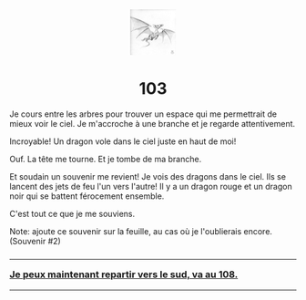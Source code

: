 <html><head>
<title>Sam le chevalier sans cheval</title>
<link rel="stylesheet" type="text/css" href="../images/m.css">
</head><body>
<center>
<img src="../images/dragon.png"  height="80" width="80"> 
<h1>103</h1></center>
<p>Je cours entre les arbres pour trouver un espace qui me permettrait de mieux voir le ciel. Je m'accroche à une branche et je regarde attentivement.<p>Incroyable! Un dragon vole dans le ciel juste en haut de moi!<p>Ouf. La tête me tourne. Et je tombe de ma branche.<p>Et soudain un souvenir me revient! Je vois des dragons dans le ciel. Ils se lancent des jets de feu l'un vers l'autre! Il y a un dragon rouge et un dragon noir qui se battent férocement ensemble.<p>C'est tout ce que je me souviens.<p>Note: ajoute ce souvenir sur la feuille, au cas où je l'oublierais encore. (Souvenir #2)</p>
<h3>
<hr><a  href="108.html">Je peux maintenant repartir vers le sud, va au 108.</a>
</h3>
<hr>
<body>
